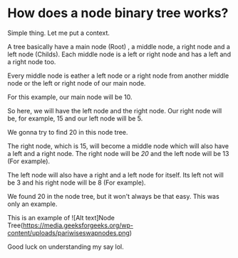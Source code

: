 # How does a node binary tree works?

Simple thing. Let me put a context.

A tree basically have a main node (Root) , a middle node, a right node and a left node (Childs). Each middle node is a left or right node and has a left and a right node too.

Every middle node is eather a left node or a right node from another middle node or the left or right node of our main node.

For this example, our main node will be 10.

So here, we will have the left node and the right node. Our right node will be, for example, 15 and our left node will be 5.

We gonna try to find 20 in this node tree.

The right node, which is 15, will become a middle node which will also have a left and a right node. The right node will be *20* and the left node will be 13 (For example).

The left node will also have a right and a left node for itself. Its left not will be 3 and his right node will be 8 (For example).

We found 20 in the node tree, but it won't always be that easy. This was only an example.

This is an example of ![Alt text]Node Tree(https://media.geeksforgeeks.org/wp-content/uploads/pariwiseswapnodes.png)

Good luck on understanding my say lol.
